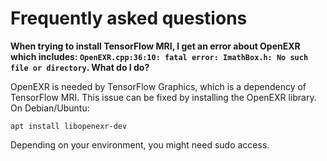 # Frequently asked questions

**When trying to install TensorFlow MRI, I get an error about OpenEXR which
includes:
``OpenEXR.cpp:36:10: fatal error: ImathBox.h: No such file or directory``. What
do I do?**

OpenEXR is needed by TensorFlow Graphics, which is a dependency of TensorFlow
MRI. This issue can be fixed by installing the OpenEXR library. On
Debian/Ubuntu:

```
apt install libopenexr-dev
```

Depending on your environment, you might need sudo access.
